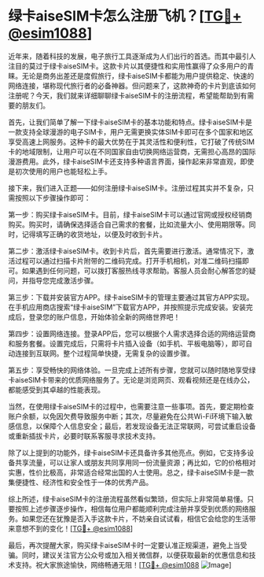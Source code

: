 # 绿卡aiseSIM卡怎么注册飞机？[[TG💪+ @esim1088](https://t.me/s/esim1088)]

近年来，随着科技的发展，电子旅行工具逐渐成为人们出行的首选。而其中最引人注目的莫过于绿卡aiseSIM卡。这款卡片以其便捷性和实用性赢得了众多用户的青睐。无论是商务出差还是度假旅行，绿卡aiseSIM卡都能为用户提供稳定、快速的网络连接，堪称现代旅行者的必备神器。但问题来了，这款神奇的卡片到底该如何注册呢？今天，我们就来详细聊聊绿卡aiseSIM卡的注册流程，希望能帮助到有需要的朋友们。

首先，让我们简单了解一下绿卡aiseSIM卡的基本功能和特点。绿卡aiseSIM卡是一款支持全球漫游的电子SIM卡，用户无需更换实体SIM卡即可在多个国家和地区享受高速上网服务。这种卡的最大优势在于其灵活性和便利性，它打破了传统SIM卡的地域限制，让用户可以在不同国家自由切换网络运营商，无需担心高昂的国际漫游费用。此外，绿卡aiseSIM卡还支持多种语言界面，操作起来非常直观，即使是初次使用的用户也能轻松上手。

接下来，我们进入正题——如何注册绿卡aiseSIM卡。注册过程其实并不复杂，只需按照以下步骤操作即可：

第一步：购买绿卡aiseSIM卡。目前，绿卡aiseSIM卡可以通过官网或授权经销商购买。购买时，请确保选择适合自己需求的套餐，比如流量大小、使用期限等。同时，记得填写正确的收货地址，以便及时收到卡片。

第二步：激活绿卡aiseSIM卡。收到卡片后，首先需要进行激活。通常情况下，激活过程可以通过扫描卡片附带的二维码完成。打开手机相机，对准二维码扫描即可。如果遇到任何问题，可以拨打客服热线寻求帮助。客服人员会耐心解答您的疑问，并指导您完成激活步骤。

第三步：下载并安装官方APP。绿卡aiseSIM卡的管理主要通过其官方APP实现。在手机应用商店搜索“绿卡aiseSIM”下载官方APP，并按照提示完成安装。安装完成后，登录您的账户信息，开始体验全新的网络世界吧！

第四步：设置网络连接。登录APP后，您可以根据个人需求选择合适的网络运营商和服务套餐。设置完成后，只需将卡片插入设备（如手机、平板电脑等），即可自动连接到互联网。整个过程简单快捷，无需复杂的设置步骤。

第五步：享受畅快的网络体验。一旦完成上述所有步骤，您就可以随时随地享受绿卡aiseSIM卡带来的优质网络服务了。无论是浏览网页、观看视频还是在线办公，都能感受到其卓越的性能表现。

当然，在使用绿卡aiseSIM卡的过程中，也需要注意一些事项。首先，要定期检查账户余额，以免因欠费导致服务中断；其次，尽量避免在公共Wi-Fi环境下输入敏感信息，以保障个人信息安全；最后，若发现设备无法正常联网，可尝试重启设备或重新插拔卡片，必要时联系客服寻求技术支持。

除了以上提到的功能外，绿卡aiseSIM卡还具备许多其他亮点。例如，它支持多设备共享流量，可以让家人或朋友共同享用同一份流量资源；再比如，它的价格相对实惠，性价比极高，非常适合经常出国的人士使用。总之，绿卡aiseSIM卡是一款集便捷性、经济性和安全性于一体的优秀产品。

综上所述，绿卡aiseSIM卡的注册流程虽然看似繁琐，但实际上非常简单易懂。只要按照上述步骤逐步操作，相信每位用户都能顺利完成注册并享受到优质的网络服务。如果您还在犹豫是否入手这款卡片，不妨亲自试试看，相信它会给您的生活带来意想不到的变化！[[TG💪+ @esim1088](https://t.me/s/esim1088)]

最后，再次提醒大家，购买绿卡aiseSIM卡时一定要认准正规渠道，避免上当受骗。同时，建议关注官方公众号或加入相关微信群，以便获取最新的优惠信息和技术支持。祝大家旅途愉快，网络畅通无阻！[[TG💪+ @esim1088](https://t.me/s/esim1088) ![Image](https://i.postimg.cc/4NQfJmqS/Snipaste-2025-05-13-00-14-12.png)]